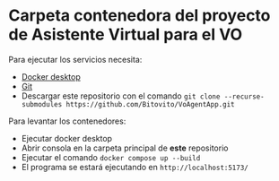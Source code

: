 # Carpeta contenedora del proyecto de Asistente Virtual para el VO

Para ejecutar los servicios necesita:
- [Docker desktop](https://docs.docker.com/desktop/)
- [Git](https://git-scm.com/downloads)
- Descargar este repositorio con el comando `git clone --recurse-submodules https://github.com/Bitovito/VoAgentApp.git`

Para levantar los contenedores:
- Ejecutar docker desktop
- Abrir consola en la carpeta principal de **este** repositorio
- Ejecutar el comando `docker compose up --build`
- El programa se estará ejecutando en `http://localhost:5173/`
